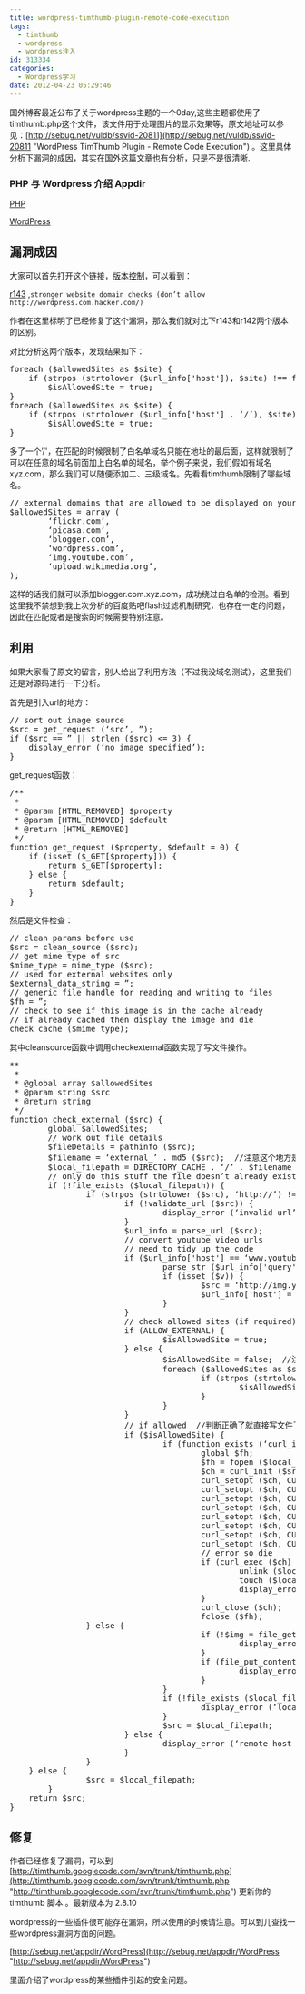 ```yaml
---
title: wordpress-timthumb-plugin-remote-code-execution
tags:
  - timthumb
  - wordpress
  - wordpress注入
id: 313334
categories:
  - Wordpress学习
date: 2012-04-23 05:29:46
---
```


国外博客最近公布了关于wordpress主题的一个0day,这些主题都使用了timthumb.php这个文件，该文件用于处理图片的显示效果等，原文地址可以参见：[http://sebug.net/vuldb/ssvid-20811](http://sebug.net/vuldb/ssvid-20811 "WordPress TimThumb Plugin - Remote Code Execution") 。这里具体分析下漏洞的成因，其实在国外这篇文章也有分析，只是不是很清晰.

### PHP 与 Wordpress 介绍 Appdir

[PHP](http://sebug.net/appdir/PHP)

[WordPress](http://sebug.net/appdir/WordPress)

## 漏洞成因

大家可以首先打开这个链接，[版本控制](http://sebug.net/lto?url=http://code.google.com/p/timthumb/source/list?path=/trunk/timthumb.php&amp;start=147)，可以看到：

[r143](http://sebug.net/lto?url=http://code.google.com/p/timthumb/source/detail?r=143&amp;path=/trunk/timthumb.php) ,`stronger website domain checks (don’t allow http://wordpress.com.hacker.com/)`

作者在这里标明了已经修复了这个漏洞，那么我们就对比下r143和r142两个版本的区别。

对比分析这两个版本，发现结果如下：
<pre class="lang:php decode:true">foreach ($allowedSites as $site) {
    if (strpos (strtolower ($url_info['host']), $site) !== false) {
        $isAllowedSite = true;
}
foreach ($allowedSites as $site) {
    if (strpos (strtolower ($url_info['host'] . ‘/’), $site) !== false) {
        $isAllowedSite = true;
}</pre>
多了一个’/'，在匹配的时候限制了白名单域名只能在地址的最后面，这样就限制了可以在任意的域名前面加上白名单的域名，举个例子来说，我们假如有域名xyz.com，那么我们可以随便添加二、三级域名。先看看timthumb限制了哪些域名。
<pre class="lang:php mark:1 decode:true">// external domains that are allowed to be displayed on your website
$allowedSites = array (
        ‘flickr.com’,
        ‘picasa.com’,
        ‘blogger.com’,
        ‘wordpress.com’,
        ‘img.youtube.com’,
        ‘upload.wikimedia.org’,
);</pre>
这样的话我们就可以添加blogger.com.xyz.com，成功绕过白名单的检测。看到这里我不禁想到我上次分析的百度贴吧flash过滤机制研究，也存在一定的问题，因此在匹配或者是搜索的时候需要特别注意。

## 利用

如果大家看了原文的留言，别人给出了利用方法（不过我没域名测试），这里我们还是对源码进行一下分析。

首先是引入url的地方：
<pre class="lang:php mark:1 decode:true">// sort out image source
$src = get_request (‘src’, ”);
if ($src == ” || strlen ($src) &lt;= 3) {
    display_error (‘no image specified’);
}</pre>
get_request函数：
<pre class="lang:php mark:1 decode:true">/**
 *
 * @param [HTML_REMOVED] $property
 * @param [HTML_REMOVED] $default
 * @return [HTML_REMOVED]
 */
function get_request ($property, $default = 0) {
    if (isset ($_GET[$property])) {
        return $_GET[$property];
    } else {
        return $default;
    }
}</pre>
然后是文件检查：
<pre class="lang:php mark:1 decode:true">// clean params before use
$src = clean_source ($src);
// get mime type of src
$mime_type = mime_type ($src);
// used for external websites only
$external_data_string = ”;
// generic file handle for reading and writing to files
$fh = ”;
// check to see if this image is in the cache already
// if already cached then display the image and die
check_cache ($mime_type);</pre>
其中cleansource函数中调用checkexternal函数实现了写文件操作。
<pre class="lang:php decode:true">**
 *
 * @global array $allowedSites
 * @param string $src
 * @return string
 */
function check_external ($src) {
        global $allowedSites;
        // work out file details
        $fileDetails = pathinfo ($src);
        $filename = ‘external_’ . md5 ($src);  //注意这个地方是文件生成后的文件名
        $local_filepath = DIRECTORY_CACHE . ‘/’ . $filename . ‘.’ . strtolower ($fileDetails['extension']);
        // only do this stuff the file doesn’t already exist
        if (!file_exists ($local_filepath)) {
                if (strpos (strtolower ($src), ‘http://’) !== false || strpos (strtolower ($src), ‘https://’) !== false) {
                        if (!validate_url ($src)) {
                                display_error (‘invalid url’);
                        }
                        $url_info = parse_url ($src);
                        // convert youtube video urls
                        // need to tidy up the code
                        if ($url_info['host'] == ‘www.youtube.com’ || $url_info['host'] == ‘youtube.com’) {
                                parse_str ($url_info['query']);
                                if (isset ($v)) {
                                        $src = ‘http://img.youtube.com/vi/’ . $v . ‘/0.jpg’;
                                        $url_info['host'] = ‘img.youtube.com’;
                                }
                        }
                        // check allowed sites (if required)
                        if (ALLOW_EXTERNAL) {
                                $isAllowedSite = true;
                        } else {
                                $isAllowedSite = false;  //注意这个地方是重点
                                foreach ($allowedSites as $site) {
                                        if (strpos (strtolower ($url_info['host']), $site) !== false) {
                                                $isAllowedSite = true;
                                        }
                                }
                        }
                        // if allowed  //判断正确了就直接写文件了。
                        if ($isAllowedSite) {
                                if (function_exists (‘curl_init’)) {
                                        global $fh;
                                        $fh = fopen ($local_filepath, ‘w’);
                                        $ch = curl_init ($src);
                                        curl_setopt ($ch, CURLOPT_TIMEOUT, CURL_TIMEOUT);
                                        curl_setopt ($ch, CURLOPT_USERAGENT, ‘Mozilla/5.0 (Windows; U; Windows NT 5.1; en-US; rv:1.7.5) Gecko/20041107 Firefox/1.0′);
                                        curl_setopt ($ch, CURLOPT_URL, $src);
                                        curl_setopt ($ch, CURLOPT_RETURNTRANSFER, TRUE);
                                        curl_setopt ($ch, CURLOPT_HEADER, 0);
                                        curl_setopt ($ch, CURLOPT_SSL_VERIFYPEER, FALSE);
                                        curl_setopt ($ch, CURLOPT_FILE, $fh);
                                        curl_setopt ($ch, CURLOPT_WRITEFUNCTION, ‘curl_write’);
                                        // error so die
                                        if (curl_exec ($ch) === FALSE) {
                                                unlink ($local_filepath);
                                                touch ($local_filepath);
                                                display_error (‘error reading file ‘ . $src . ‘ from remote host: ‘ . curl_error ($ch));
                                        }
                                        curl_close ($ch);
                                        fclose ($fh);
                } else {
                                        if (!$img = file_get_contents ($src)) {
                                                display_error (‘remote file for ‘ . $src . ‘ can not be accessed. It is likely that the file’);
                                        }
                                        if (file_put_contents ($local_filepath, $img) == FALSE) {
                                                display_error (‘error writing temporary file’);
                                        }
                                }
                                if (!file_exists ($local_filepath)) {
                                        display_error (‘local file for ‘ . $src . ‘ can not be created’);
                                }
                                $src = $local_filepath;
                        } else {
                                display_error (‘remote host “‘ . $url_info['host'] . ‘” not allowed’);
                        }
                }
    } else {
                $src = $local_filepath;
        }
    return $src;
}</pre>

## 修复

作者已经修复了漏洞，可以到 [http://timthumb.googlecode.com/svn/trunk/timthumb.php](http://timthumb.googlecode.com/svn/trunk/timthumb.php "http://timthumb.googlecode.com/svn/trunk/timthumb.php") 更新你的 timthumb 脚本 。最新版本为 2.8.10

wordpress的一些插件很可能存在漏洞，所以使用的时候请注意。可以到儿查找一些wordpress漏洞方面的问题。

[http://sebug.net/appdir/WordPress](http://sebug.net/appdir/WordPress "http://sebug.net/appdir/WordPress")

里面介绍了wordpress的某些插件引起的安全问题。
